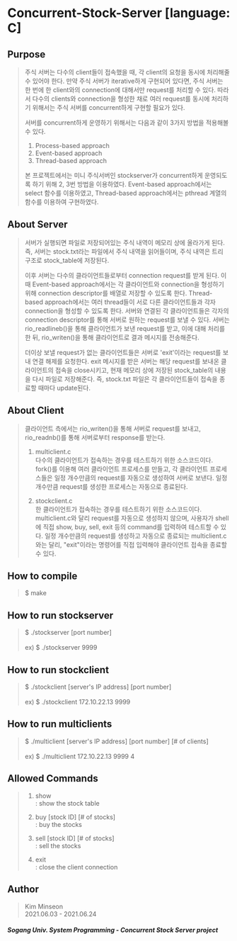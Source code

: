 # Concurrent-Stock-Server [language: C]

## Purpose
> 주식 서버는 다수의 client들이 접속했을 때, 각 client의 요청을 동시에 처리해줄 수 있어야 한다. 만약 주식 서버가 iterative하게 구현되어 있다면, 주식 서버는 한 번에 한 client와의 connection에 대해서만 request를 처리할 수 있다. 따라서 다수의 clients와 connection을 형성한 채로 여러 request를 동시에 처리하기 위해서는 주식 서버를 concurrent하게 구현할 필요가 있다. <br>
>
> 서버를 concurrent하게 운영하기 위해서는 다음과 같이 3가지 방법을 적용해볼 수 있다.<br>
>
> 1. Process-based approach <br>
> 2. Event-based approach <br>
> 3. Thread-based approach <br>
>
> 본 프로젝트에서는 미니 주식서버인 stockserver가 concurrent하게 운영되도록 하기 위해 2, 3번 방법을 이용하였다. Event-based approach에서는 select 함수를 이용하였고, Thread-based approach에서는 pthread 계열의 함수를 이용하여 구현하였다. <br>

## About Server
> 서버가 실행되면 파일로 저장되어있는 주식 내역이 메모리 상에 올라가게 된다. 즉, 서버는 stock.txt라는 파일에서 주식 내역을 읽어들이며, 주식 내역은 트리 구조로 stock_table에 저장된다. <br>
> 
> 이후 서버는 다수의 클라이언트들로부터 connection request를 받게 된다. 이 때 Event-based approach에서는 각 클라이언트와 connection을 형성하기 위해 connection descriptor를 배열로 저장할 수 있도록 한다. Thread-based approach에서는 여러 thread들이 서로 다른 클라이언트들과 각자 connection을 형성할 수 있도록 한다. 서버와 연결된 각 클라이언트들은 각자의 connection descriptor를 통해 서버로 원하는 request를 보낼 수 있다. 서버는 rio_readlineb()을 통해 클라이언트가 보낸 request를 받고, 이에 대해 처리를 한 뒤, rio_writen()을 통해 클라이언트로 결과 메시지를 전송해준다. <br>
> 
> 더이상 보낼 request가 없는 클라이언트들은 서버로 'exit'이라는 request를 보내 연결 해제를 요청한다. exit 메시지를 받은 서버는 해당 request를 보내온 클라이언트의 접속을 close시키고, 현재 메모리 상에 저장된 stock_table의 내용을 다시 파일로 저장해준다. 즉, stock.txt 파일은 각 클라이언트들이 접속을 종료할 때마다 update된다. <br>

## About Client
> 클라이언트 측에서는 rio_writen()을 통해 서버로 request를 보내고, rio_readnb()를 통해 서버로부터 response를 받는다. <br>
> 
> 1. multiclient.c <br>
> 다수의 클라이언트가 접속하는 경우를 테스트하기 위한 소스코드이다. fork()를 이용해 여러 클라이언트 프로세스를 만들고, 각 클라이언트 프로세스들은 일정 개수만큼의 request를 자동으로 생성하여 서버로 보낸다. 일정 개수만큼 request를 생성한 프로세스는 자동으로 종료된다. <br>
>
> 2. stockclient.c <br>
> 한 클라이언트가 접속하는 경우를 테스트하기 위한 소스코드이다. multiclient.c와 달리 request를 자동으로 생성하지 않으며, 사용자가 shell에 직접 show, buy, sell, exit 등의 command를 입력하여 테스트할 수 있다. 일정 개수만큼의 request를 생성하고 자동으로 종료되는 multiclient.c와는 달리, "exit"이라는 명령어를 직접 입력해야 클라이언트 접속을 종료할 수 있다.<br>

## How to compile
> $ make

## How to run stockserver
> $ ./stockserver [port number] <br>
> <br>
> ex) $ ./stockserver 9999

## How to run stockclient
> $ ./stockclient [server's IP address] [port number] <br>
> <br>
> ex) $ ./stockclient 172.10.22.13 9999 

## How to run multiclients
> $ ./multiclient [server's IP address] [port number] [# of clients] <br>
> <br>
> ex) $ ./multiclient 172.10.22.13 9999 4

## Allowed Commands
> 1. show <br>
>    : show the stock table <br>
>
> 2. buy [stock ID] [# of stocks] <br>
>    : buy the stocks <br>
>    
> 3. sell [stock ID] [# of stocks] <br>
>    : sell the stocks <br>
>
> 4. exit <br>
>   : close the client connection <br>
>   

## Author
> Kim Minseon <br>
> 2021.06.03 - 2021.06.24 <br> 

##### Sogang Univ. System Programming - Concurrent Stock Server project

